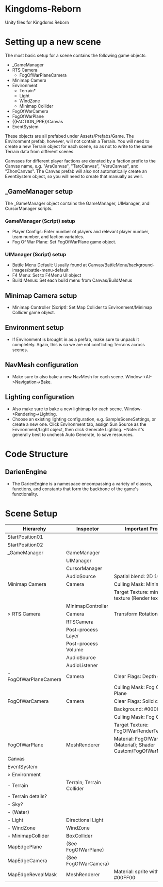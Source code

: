 # Kingdoms-Reborn
 Unity files for Kingdoms Reborn

# Setting up a new scene
The most basic setup for a scene contains the following game objects:
- _GameManager
- RTS Camera
    - FogOfWarPlaneCamera
- Minimap Camera
- Environment
    - Terrain*
    - Light
    - WindZone
    - Minimap Collider
- FogOfWarCamera
- FogOfWarPlane
- {{FACTION_PRE}}Canvas
- EventSystem

These objects are all prefabed under Assets/Prefabs/Game. The Environment prefab, however, will not contain a Terrain. You will need to create a new Terrain object for each scene, so as not to write to the same Terrain data from different scenes.

Canvases for different player factions are denoted by a faction prefix to the Canvas name, e.g. "AraCanvas", "TaroCanvas", "VeruCanvas", and "ZhonCanvas".
The Canvas prefab will also not automatically create an EventSystem object, so you will need to create that manually as well. 

## _GameManager setup
The _GameManager object contains the GameManager, UIManager, and CursorManager scripts. 
### GameManager (Script) setup
- Player Configs: Enter number of players and relevant player number, team number, and faction variables. 
- Fog Of War Plane: Set FogOfWarPlane game object.
### UIManager (Script) setup
- Battle Menu Default: Usually found at Canvas/BattleMenu/background-images/battle-menu-default
- F4 Menu: Set to F4Menu UI object
- Build Menus: Set each build menu from Canvas/BuildMenus

## Minimap Camera setup
- Minimap Controller (Script): Set Map Collider to Environment/Minimap Collider game object.

## Environment setup
- If Environment is brought in as a prefab, make sure to unpack it completely. Again, this is so we are not conflicting Terrains across scenes.

## NavMesh configuration
- Make sure to also bake a new NavMesh for each scene. Window->AI->Navigation->Bake.

## Lighting configuration
- Also make sure to bake a new lightmap for each scene. Window->Rendering->Lighting. 
- Choose an existing lighting configuration, e.g. SampleSceneSettings, or create a new one. Click Environment tab, assign Sun Source as the Environment/Light object, then click Generate Lighting. *Note: it's generally best to uncheck Auto Generate, to save resources.

# Code Structure
## DarienEngine
- The DarienEngine is a namespace encompassing a variety of classes, functions, and constants that form the backbone of the game's functionality.

# Scene Setup

| Hierarchy              | Inspector                 | Important Properties                                                 |
|------------------------|---------------------------|----------------------------------------------------------------------|
| StartPosition01        |                           |                                                                      |
| StartPosition02        |                           |                                                                      |
| _GameManager           | GameManager               |                                                                      |
|                        | UIManager                 |                                                                      |
|                        | CursorManager             |                                                                      |
|                        | AudioSource               | Spatial blend: 2D 100%                                               |
| Minimap Camera         | Camera                    | Culling Mask:  Minimap (layer)                                       |
|                        |                           | Target Texture: minimap-texture (Render texture)                     |
|                        | MinimapController         |                                                                      |
| > RTS Camera           | Camera                    | Transform Rotation: 75                                               |
|                        | RTSCamera                 |                                                                      |
|                        | Post-process Layer        |                                                                      |
|                        | Post-process Volume       |                                                                      |
|                        | AudioSource               |                                                                      |
|                        | AudioListener             |                                                                      |
|  - FogOfWarPlaneCamera | Camera                    | Clear Flags: Depth only                                              |
|                        |                           | Culling Mask: Fog Of War Plane                                       |
| FogOfWarCamera         | Camera                    | Clear Flags: Solid color                                             |
|                        |                           | Background: #0000FF                                                  |
|                        |                           | Culling Mask: Fog Of War                                             |
|                        |                           | Target Texture: FogOfWarRenderTexture                                |
| FogOfWarPlane          | MeshRenderer              | Material: FogOfWarPlane (Material); Shader Custom/FogOfWarMaskShader |
| Canvas                 |                           |                                                                      |
| EventSystem            |                           |                                                                      |
| > Environment          |                           |                                                                      |
|  - Terrain             | Terrain; Terrain Collider |                                                                      |
|  - Terrain details?    |                           |                                                                      |
|  - Sky?                |                           |                                                                      |
|  - (Water)             |                           |                                                                      |
|  - Light               | Directional Light         |                                                                      |
|  - WindZone            | WindZone                  |                                                                      |
|  - MinimapCollider     | BoxCollider               |                                                                      |
| MapEdgePlane           | (See FogOfWarPlane)       |                                                                      |
| MapEdgeCamera          | (See FogOfWarCamera)      |                                                                      |
| MapEdgeRevealMask      | MeshRenderer              | Material: sprite with color #00FF00                                  |
